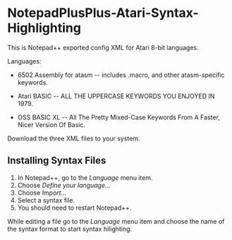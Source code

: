 # NotepadPlusPlus-Atari-Syntax-Highlighting
This is Notepad++ exported config XML for Atari 8-bit languages.

Languages:

- 6502 Assembly for atasm -- includes .macro, and other atasm-specific keywords.

- Atari BASIC -- ALL THE UPPERCASE KEYWORDS YOU ENJOYED IN 1979.

- OSS BASIC XL -- All The Pretty Mixed-Case Keywords From A Faster, Nicer Version Of Basic.


Download the three XML files to your system.

## Installing Syntax Files
1. In Notepad++, go to the *Language* menu item.
1. Choose *Define your language...*
1. Choose *Import...* 
1. Select a syntax file.
1. You should need to restart Notepad++.

While editing a file go to the *Language* menu item and choose the name of the syntax format to start syntax hilighting.
